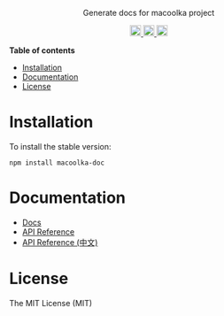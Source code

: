 <p align="center">
Generate docs for macoolka project
</p>

<p align="center">
  <a href="https://travis-ci.org/macoolka/macoolka-doc">
    <img src="https://img.shields.io/travis/macoolka/macoolka-doc/master.svg?style=flat-square" alt="build status" height="20">
  </a>
  <a href="https://david-dm.org/macoolka-doc">
    <img src="https://img.shields.io/david/macoolka/macoolka-doc.svg?style=flat-square" alt="dependency status" height="20">
  </a>
  <a href="https://www.npmjs.com/package/macoolka-doc">
    <img src="https://img.shields.io/npm/dm/macoolka-doc.svg" alt="npm downloads" height="20">
  </a>
</p>


**Table of contents**

- [Installation](#installation)
- [Documentation](#documentation)
- [License](#license)

<!-- END doctoc generated TOC please keep comment here to allow auto update -->

# Installation

To install the stable version:

```
npm install macoolka-doc
```


# Documentation

- [Docs](https://macoolka.github.io/macoolka-doc)
- [API Reference](https://macoolka.github.io/macoolka-doc/docs/Modules)
- [API Reference (中文)](https://macoolka.github.io/macoolka-doc/docs/模块)


# License

The MIT License (MIT)
